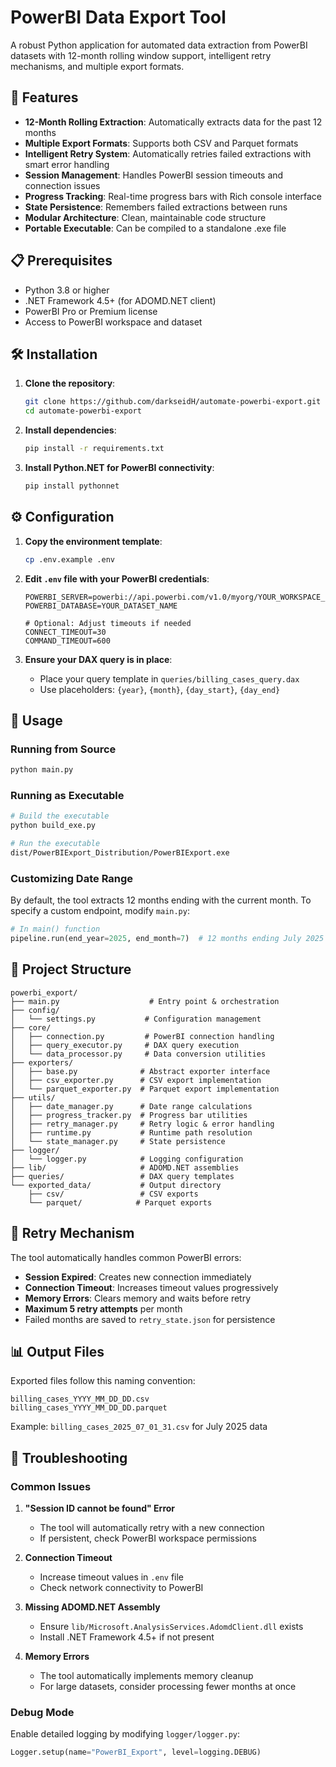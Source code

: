 # PowerBI Data Export Tool

A robust Python application for automated data extraction from PowerBI datasets with 12-month rolling window support, intelligent retry mechanisms, and multiple export formats.

## 🚀 Features

- **12-Month Rolling Extraction**: Automatically extracts data for the past 12 months
- **Multiple Export Formats**: Supports both CSV and Parquet formats
- **Intelligent Retry System**: Automatically retries failed extractions with smart error handling
- **Session Management**: Handles PowerBI session timeouts and connection issues
- **Progress Tracking**: Real-time progress bars with Rich console interface
- **State Persistence**: Remembers failed extractions between runs
- **Modular Architecture**: Clean, maintainable code structure
- **Portable Executable**: Can be compiled to a standalone .exe file

## 📋 Prerequisites

- Python 3.8 or higher
- .NET Framework 4.5+ (for ADOMD.NET client)
- PowerBI Pro or Premium license
- Access to PowerBI workspace and dataset

## 🛠️ Installation

1. **Clone the repository**:
   ```bash
   git clone https://github.com/darkseidH/automate-powerbi-export.git
   cd automate-powerbi-export
   ```

2. **Install dependencies**:
   ```bash
   pip install -r requirements.txt
   ```

3. **Install Python.NET for PowerBI connectivity**:
   ```bash
   pip install pythonnet
   ```

## ⚙️ Configuration

1. **Copy the environment template**:
   ```bash
   cp .env.example .env
   ```

2. **Edit `.env` file with your PowerBI credentials**:
   ```env
   POWERBI_SERVER=powerbi://api.powerbi.com/v1.0/myorg/YOUR_WORKSPACE_NAME
   POWERBI_DATABASE=YOUR_DATASET_NAME
   
   # Optional: Adjust timeouts if needed
   CONNECT_TIMEOUT=30
   COMMAND_TIMEOUT=600
   ```

3. **Ensure your DAX query is in place**:
   - Place your query template in `queries/billing_cases_query.dax`
   - Use placeholders: `{year}`, `{month}`, `{day_start}`, `{day_end}`

## 🚦 Usage

### Running from Source

```bash
python main.py
```

### Running as Executable

```bash
# Build the executable
python build_exe.py

# Run the executable
dist/PowerBIExport_Distribution/PowerBIExport.exe
```

### Customizing Date Range

By default, the tool extracts 12 months ending with the current month. To specify a custom endpoint, modify `main.py`:

```python
# In main() function
pipeline.run(end_year=2025, end_month=7)  # 12 months ending July 2025
```

## 📁 Project Structure

```
powerbi_export/
├── main.py                    # Entry point & orchestration
├── config/
│   └── settings.py           # Configuration management
├── core/
│   ├── connection.py         # PowerBI connection handling
│   ├── query_executor.py     # DAX query execution
│   └── data_processor.py     # Data conversion utilities
├── exporters/
│   ├── base.py              # Abstract exporter interface
│   ├── csv_exporter.py      # CSV export implementation
│   └── parquet_exporter.py  # Parquet export implementation
├── utils/
│   ├── date_manager.py      # Date range calculations
│   ├── progress_tracker.py  # Progress bar utilities
│   ├── retry_manager.py     # Retry logic & error handling
│   ├── runtime.py           # Runtime path resolution
│   └── state_manager.py     # State persistence
├── logger/
│   └── logger.py            # Logging configuration
├── lib/                     # ADOMD.NET assemblies
├── queries/                 # DAX query templates
└── exported_data/           # Output directory
    ├── csv/                 # CSV exports
    └── parquet/            # Parquet exports
```

## 🔄 Retry Mechanism

The tool automatically handles common PowerBI errors:

- **Session Expired**: Creates new connection immediately
- **Connection Timeout**: Increases timeout values progressively
- **Memory Errors**: Clears memory and waits before retry
- **Maximum 5 retry attempts** per month
- Failed months are saved to `retry_state.json` for persistence

## 📊 Output Files

Exported files follow this naming convention:
```
billing_cases_YYYY_MM_DD_DD.csv
billing_cases_YYYY_MM_DD_DD.parquet
```

Example: `billing_cases_2025_07_01_31.csv` for July 2025 data

## 🐛 Troubleshooting

### Common Issues

1. **"Session ID cannot be found" Error**
   - The tool will automatically retry with a new connection
   - If persistent, check PowerBI workspace permissions

2. **Connection Timeout**
   - Increase timeout values in `.env` file
   - Check network connectivity to PowerBI

3. **Missing ADOMD.NET Assembly**
   - Ensure `lib/Microsoft.AnalysisServices.AdomdClient.dll` exists
   - Install .NET Framework 4.5+ if not present

4. **Memory Errors**
   - The tool automatically implements memory cleanup
   - For large datasets, consider processing fewer months at once

### Debug Mode

Enable detailed logging by modifying `logger/logger.py`:
```python
Logger.setup(name="PowerBI_Export", level=logging.DEBUG)
```
